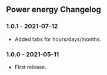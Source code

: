 ## Power energy Changelog

### 1.0.1 - 2021-07-12

- Added tabs for hours/days/months.

### 1.0.0 - 2021-05-11

- First release.